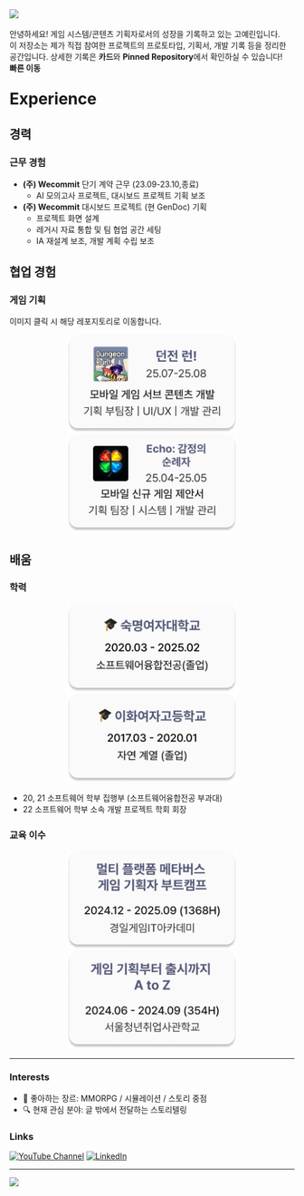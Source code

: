 <img src="https://capsule-render.vercel.app/api?type=waving&color=535877&section=header&text=GAME%20DESIGN%20PORTFOLIO&fontSize=48" />

안녕하세요! 게임 시스템/콘텐츠 기획자로서의 성장을 기록하고 있는 고예린입니다.  
이 저장소는 제가 직접 참여한 프로젝트의 프로토타입, 기획서, 개발 기록 등을 정리한 공간입니다.
상세한 기록은 **카드**와 **Pinned Repository**에서 확인하실 수 있습니다!
<br>**빠른 이동**




<p style="font-size:28px; font-weight:bold;"> Experience</p>

## 경력
### 근무 경험
- **(주) Wecommit** 단기 계약 근무 (23.09-23.10,종료)
  - AI 모의고사 프로젝트, 대시보드 프로젝트 기획 보조
-  **(주) Wecommit** 대시보드 프로젝트 (현 GenDoc) 기획
    - 프로젝트 화면 설계
    - 레거시 자료 통합 및 팀 협업 공간 세팅
    - IA 재설계 보조, 개발 계획 수립 보조
## 협업 경험
### 게임 기획
이미지 클릭 시 해당 레포지토리로 이동합니다. 
<p align="center">
  <a href="https://github.com/yernie4019/DungeonRun-LegendOfHammer">
    <img src="images/Card_Prj_DGR.png" width="300" alt="던전런 프로젝트"/>
  </a>
  <img src="images/Card_Prj_Echo.png" width="300" alt="제안서 프로젝트"/>
</p>

## 배움
### 학력
<p align="center">
  <img src="images/Card_Grad_Major.png" width="300" alt="숙명여대 졸업 (20-25) 이미지"/>
  <img src="images/Card_Grad_HighSchool.png" width="300" alt="이화여고 졸업 (17-20) 이미지"/>
</p>

- 20, 21 소프트웨어 학부 집행부 (소프트웨어융합전공 부과대)
- 22 소프트웨어 학부 소속 개발 프로젝트 학회 <APPS> 회장


### 교육 이수
<p align="center">
  <img src="images/Card_Edu_KGA.png" width="300" alt="부트캠프 이수"/>
  <img src="images/Card_Edu_SeSAC.png" width="300" alt="게임 기획부터 출시까지"/>
</p>

<!-- **24.06-24.09** | 게임 기획부터 출시까지 A to Z (354시간) 
이수
<br>*청년취업사관학교 강북캠퍼스 게임 기획과정 1기*
 **24.12-25.09** | 멀티 플랫폼 메타버스 게임 기획자 부트캠프 (1368시간) 수료
 <br>*교육 기관: 경일게임IT아카데미*-->

---
### Interests
- 🎯 좋아하는 장르: MMORPG / 시뮬레이션 / 스토리 중점
- 🔍 현재 관심 분야: 글 밖에서 전달하는 스토리텔링

### Links
[![YouTube Channel](https://img.shields.io/badge/YouTube-@yernie--gameDesign-red?logo=youtube&logoColor=white)](https://www.youtube.com/@yernie-gameDesign)
[![LinkedIn](https://img.shields.io/badge/LinkedIn-yerin--ko-blue?logo=linkedin&logoColor=white)](https://www.linkedin.com/in/yerin-ko-040161293/)

---
<img src="https://capsule-render.vercel.app/api?type=waving&color=535877&section=footer&text=Thank%20you&fontSize=52" />


<!-- ## 🗂️ Repository Highlights

## 🧪 Prototype Demos

- 📁 `prototypes/` 폴더 내에서 직접 플레이 가능한 Unity 프로토타입 포함
- 영상/스크린샷으로 기능과 UI 시연 추가 예정 -->


